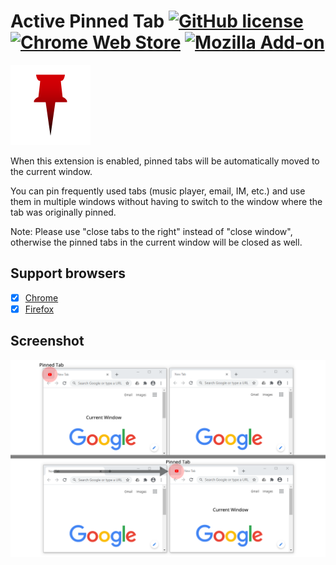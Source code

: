 # Active Pinned Tab [![GitHub license](https://img.shields.io/badge/license-MIT-blue.svg)](https://raw.githubusercontent.com/BlackGlory/active-pinned-tab/master/LICENSE) [![Chrome Web Store](https://img.shields.io/chrome-web-store/v/dldplpmpobeolcmolanaafacfcggjlpf.svg?maxAge=86400)](https://chrome.google.com/webstore/detail/dldplpmpobeolcmolanaafacfcggjlpf) [![Mozilla Add-on](https://img.shields.io/amo/v/active-pinned-tab.svg?maxAge=864000)](https://addons.mozilla.org/firefox/addon/active-pinned-tab/)

![](src/assets/images/icon-128.png)

When this extension is enabled, pinned tabs will be automatically moved to the current window.

You can pin frequently used tabs (music player, email, IM, etc.) and use them in multiple windows without having to switch to the window where the tab was originally pinned.

Note: Please use "close tabs to the right" instead of "close window", otherwise the pinned tabs in the current window will be closed as well.

## Support browsers

- [x] [Chrome](https://chrome.google.com/webstore/detail/dldplpmpobeolcmolanaafacfcggjlpf)
- [x] [Firefox](https://addons.mozilla.org/firefox/addon/active-pinned-tab/)

## Screenshot

![](res/screenshot.png)
